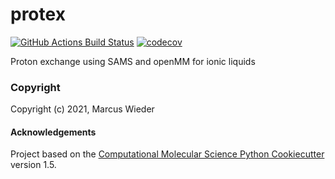 protex
==============================
[//]: # (Badges)
[![GitHub Actions Build Status](https://github.com/REPLACE_WITH_OWNER_ACCOUNT/protex/workflows/CI/badge.svg)](https://github.com/REPLACE_WITH_OWNER_ACCOUNT/protex/actions?query=workflow%3ACI)
[![codecov](https://codecov.io/gh/REPLACE_WITH_OWNER_ACCOUNT/protex/branch/master/graph/badge.svg)](https://codecov.io/gh/REPLACE_WITH_OWNER_ACCOUNT/protex/branch/master)


Proton exchange using SAMS and openMM for ionic liquids

### Copyright

Copyright (c) 2021, Marcus Wieder


#### Acknowledgements
 
Project based on the 
[Computational Molecular Science Python Cookiecutter](https://github.com/molssi/cookiecutter-cms) version 1.5.
